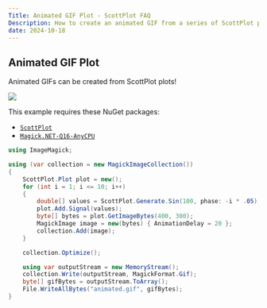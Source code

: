 ```yaml
---
Title: Animated GIF Plot - ScottPlot FAQ
Description: How to create an animated GIF from a series of ScottPlot plots
date: 2024-10-18
---
```


## Animated GIF Plot

Animated GIFs can be created from ScottPlot plots!

![](/images/faq/gif/animated.gif)

This example requires these NuGet packages:
* [`ScottPlot`](https://www.nuget.org/packages/ScottPlot)
* [`Magick.NET-Q16-AnyCPU`](https://www.nuget.org/packages/Magick.NET-Q16-AnyCPU)

```cs
using ImageMagick;

using (var collection = new MagickImageCollection())
{
    ScottPlot.Plot plot = new();
    for (int i = 1; i <= 10; i++)
    {
        double[] values = ScottPlot.Generate.Sin(100, phase: -i * .05);
        plot.Add.Signal(values);
        byte[] bytes = plot.GetImageBytes(400, 300);
        MagickImage image = new(bytes) { AnimationDelay = 20 };
        collection.Add(image);
    }

    collection.Optimize();

    using var outputStream = new MemoryStream();
    collection.Write(outputStream, MagickFormat.Gif);
    byte[] gifBytes = outputStream.ToArray();
    File.WriteAllBytes("animated.gif", gifBytes);
}
```